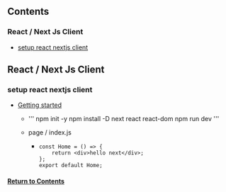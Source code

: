 <a id="contents"></a>

## Contents

### React / Next Js Client

- [setup react nextjs client](#les05)

## React / Next Js Client

<a id="#les05"></a>

### setup react nextjs client

- [Getting started](https://nextjs.org/docs/getting-started)

  - '''
    npm init -y
    npm install -D next react react-dom
    npm run dev
    '''
  - page / index.js

    - ```
      const Home = () => {
          return <div>hello next</div>;
      };
      export default Home;
      ```

#### [Return to Contents](#contents)
